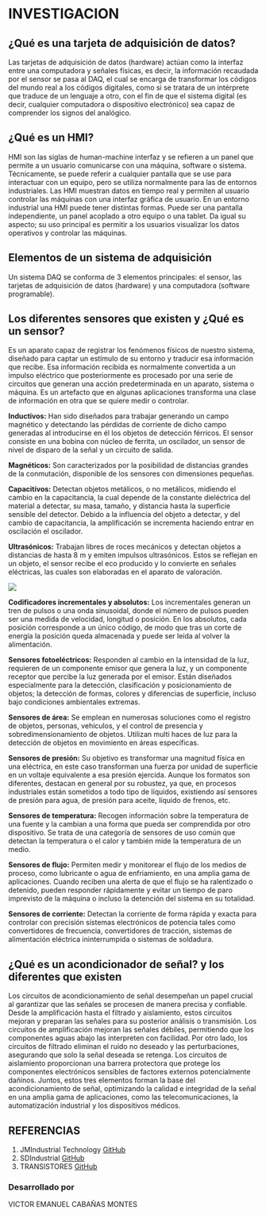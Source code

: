 # INVESTIGACION
## **¿Qué es una tarjeta de adquisición de datos?**  
Las tarjetas de adquisición de datos (hardware) actúan como la interfaz entre una computadora y señales físicas, es decir, la información recaudada por el sensor se pasa al DAQ, el cual se encarga de transformar los códigos del mundo real a los códigos digitales, como si se tratara de un intérprete que traduce de un lenguaje a otro, con el fin de que el sistema digital (es decir, cualquier computadora o dispositivo electrónico) sea capaz de comprender los signos del analógico.
## ¿Qué es un HMI? 
HMI son las siglas de human-machine interfaz y se refieren a un panel que permite a un usuario comunicarse con una máquina, software o sistema. Técnicamente, se puede referir a cualquier pantalla que se use para interactuar con un equipo, pero se utiliza normalmente para las de entornos industriales. Las HMI muestran datos en tiempo real y permiten al usuario controlar las máquinas con una interfaz gráfica de usuario. En un entorno industrial una HMI puede tener distintas formas. Puede ser una pantalla independiente, un panel acoplado a otro equipo o una tablet. Da igual su aspecto; su uso principal es permitir a los usuarios visualizar los datos operativos y controlar las máquinas.
## **Elementos de un sistema de adquisición** 
Un sistema DAQ se conforma de 3 elementos principales: el sensor, las tarjetas de adquisición de datos (hardware) y una computadora (software programable).
## **Los diferentes sensores que existen y ¿Qué es un sensor?** 
 Es un aparato capaz de registrar los fenómenos físicos de nuestro sistema, diseñado para captar un estímulo de su entorno y traducir esa información que recibe. Esa información recibida es normalmente convertida a un impulso eléctrico que posteriormente es procesado por una serie de circuitos que generan una acción predeterminada en un aparato, sistema o máquina. Es un artefacto que en algunas aplicaciones transforma una clase de información en otra que se quiere medir o controlar.

**Inductivos:** Han sido diseñados para trabajar generando un campo magnético y detectando las pérdidas de corriente de dicho campo generadas al introducirse en él los objetos de detección férricos. El sensor consiste en una bobina con núcleo de ferrita, un oscilador, un sensor de nivel de disparo de la señal y un circuito de salida.  

**Magnéticos:** Son caracterizados por la posibilidad de distancias grandes de la conmutación, disponible de los sensores con dimensiones pequeñas. 

**Capacitivos:** Detectan objetos metálicos, o no metálicos, midiendo el cambio en la capacitancia, la cual depende de la constante dieléctrica del material a detectar, su masa, tamaño, y distancia hasta la superficie sensible del detector.  Debido a la influencia del objeto a detectar, y del cambio de capacitancia, la amplificación se incrementa haciendo entrar en oscilación el oscilador.

**Ultrasónicos:** Trabajan libres de roces mecánicos y detectan objetos a distancias de hasta 8 m y emiten impulsos ultrasónicos. Estos se reflejan en un objeto, el sensor recibe el eco producido y lo convierte en señales eléctricas, las cuales son elaboradas en el aparato de valoración.

![](https://sdindustrial.com.mx/wp-content/uploads/2021/06/cat-3000-2-20-3.jpeg.webp)

**Codificadores incrementales y absolutos:** Los incrementales generan un tren de pulsos o una onda sinusoidal, donde el número de pulsos pueden ser una medida de velocidad, longitud o posición. En los absolutos, cada posición corresponde a un único código, de modo que tras un corte de energía la posición queda almacenada y puede ser leída al volver la alimentación.

**Sensores fotoeléctricos:** Responden al cambio en la intensidad de la luz, requieren de un componente emisor que genera la luz, y un componente receptor que percibe la luz generada por el emisor. Están diseñados especialmente para la detección, clasificación y posicionamiento de objetos; la detección de formas, colores y diferencias de superficie, incluso bajo condiciones ambientales extremas.

**Sensores de área:** Se emplean en numerosas soluciones como el registro de objetos, personas, vehículos, y el control de presencia y sobredimensionamiento de objetos. Utilizan multi haces de luz para la detección de objetos en movimiento en áreas específicas. 

**Sensores de presión:** Su objetivo es transformar una magnitud física en una eléctrica, en este caso transforman una fuerza por unidad de superficie en un voltaje equivalente a esa presión ejercida. Aunque los formatos son diferentes, destacan en general por su robustez, ya que, en procesos industriales están sometidos a todo tipo de líquidos, existiendo así sensores de presión para agua, de presión para aceite, líquido de frenos, etc. 

**Sensores de temperatura:** Recogen información sobre la temperatura de una fuente y la cambian a una forma que pueda ser comprendida por otro dispositivo. Se trata de una categoría de sensores de uso común que detectan la temperatura o el calor y también mide la temperatura de un medio.

**Sensores de flujo:** Permiten medir y monitorear el flujo de los medios de proceso, como lubricante o agua de enfriamiento, en una amplia gama de aplicaciones. Cuando reciben una alerta de que el flujo se ha ralentizado o detenido, pueden responder rápidamente y evitar un tiempo de paro imprevisto de la máquina o incluso la detención del sistema en su totalidad.

**Sensores de corriente:** Detectan la corriente de forma rápida y exacta para controlar con precisión sistemas electrónicos de potencia tales como convertidores de frecuencia, convertidores de tracción, sistemas de alimentación eléctrica ininterrumpida o sistemas de soldadura.
## **¿Qué es un acondicionador de señal? y los diferentes que existen** 
Los circuitos de acondicionamiento de señal desempeñan un papel crucial al garantizar que las señales se procesen de manera precisa y confiable. Desde la amplificación hasta el filtrado y aislamiento, estos circuitos mejoran y preparan las señales para su posterior análisis o transmisión. 
Los circuitos de amplificación mejoran las señales débiles, permitiendo que los componentes aguas abajo las interpreten con facilidad. Por otro lado, los circuitos de filtrado eliminan el ruido no deseado y las perturbaciones, asegurando que solo la señal deseada se retenga. 
Los circuitos de aislamiento proporcionan una barrera protectora que protege los componentes electrónicos sensibles de factores externos potencialmente dañinos. Juntos, estos tres elementos forman la base del acondicionamiento de señal, optimizando la calidad e integridad de la señal en una amplia gama de aplicaciones, como las telecomunicaciones, la automatización industrial y los dispositivos médicos.

## REFERENCIAS 
1. JMIndustrial Technology
[GitHub](https://www.jmi.com.mx/tarjetas-de-adquisicion-dedatos/#:~:text=Las%20tarjetas%20de%20adquisici%C3%B3n%20de%20datos%20(hardware)%20act%C3%BAan%20como%20la,int%C3%A9rprete%20que%20traduce%20de%20un) 
2. SDIndustrial
[GitHub](https://sdindustrial.com.mx/blog/sensores/)
3. TRANSISTORES
[GitHub](https://transistores.info/circuitos-de-acondicionamiento-de-senal-amplificacion-filtrado-y-aislamiento/)

### Desarrollado por 
VICTOR EMANUEL CABAÑAS MONTES
